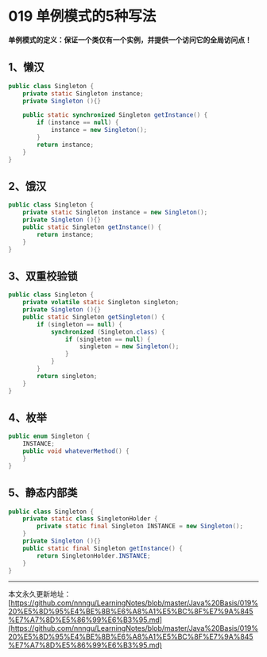 # 019 单例模式的5种写法

**单例模式的定义：保证一个类仅有一个实例，并提供一个访问它的全局访问点！**

## 1、懒汉

```java
public class Singleton {
    private static Singleton instance;
    private Singleton (){}

    public static synchronized Singleton getInstance() {
		if (instance == null) {
			instance = new Singleton();
		}
		return instance;
    }
}
```

## 2、饿汉

```java
public class Singleton {  
    private static Singleton instance = new Singleton();  
    private Singleton (){}  
    public static Singleton getInstance() {  
    	return instance;  
    }  
}
```

## 3、双重校验锁

```java
public class Singleton {
    private volatile static Singleton singleton;
    private Singleton (){}
    public static Singleton getSingleton() {
		if (singleton == null) {
			synchronized (Singleton.class) {
				if (singleton == null) {
					singleton = new Singleton();
				}
			}
		}
		return singleton;
    }
}
```

## 4、枚举

```java
public enum Singleton {
    INSTANCE;
    public void whateverMethod() {
    }
}
```

## 5、静态内部类

```java
public class Singleton {  
    private static class SingletonHolder {  
    	private static final Singleton INSTANCE = new Singleton();  
    }  
    private Singleton (){}  
    public static final Singleton getInstance() {  
    	return SingletonHolder.INSTANCE;  
    }  
}
```


















---

本文永久更新地址：[https://github.com/nnngu/LearningNotes/blob/master/Java%20Basis/019%20%E5%8D%95%E4%BE%8B%E6%A8%A1%E5%BC%8F%E7%9A%845%E7%A7%8D%E5%86%99%E6%B3%95.md](https://github.com/nnngu/LearningNotes/blob/master/Java%20Basis/019%20%E5%8D%95%E4%BE%8B%E6%A8%A1%E5%BC%8F%E7%9A%845%E7%A7%8D%E5%86%99%E6%B3%95.md)